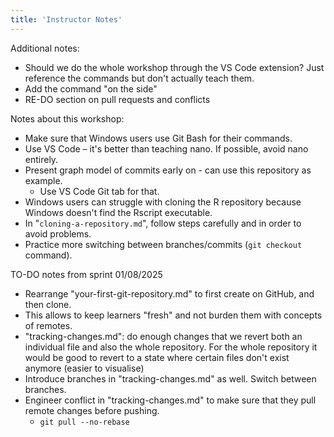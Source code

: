 ```yaml
---
title: 'Instructor Notes'
---
```


Additional notes:
- Should we do the whole workshop through the VS Code extension? Just reference the commands but don't actually teach them.
- Add the command "on the side"
- RE-DO section on pull requests and conflicts

Notes about this workshop:

- Make sure that Windows users use Git Bash for their commands.
- Use VS Code – it's better than teaching nano. If possible, avoid nano entirely.
- Present graph model of commits early on - can use this repository as example.
    - Use VS Code Git tab for that.
- Windows users can struggle with cloning the R repository because Windows doesn't find the Rscript executable.
- In "`cloning-a-repository.md`", follow steps carefully and in order to avoid problems.
- Practice more switching between branches/commits (`git checkout` command).

TO-DO notes from sprint 01/08/2025
- Rearrange "your-first-git-repository.md" to first create on GitHub, and then clone.
- This allows to keep learners "fresh" and not burden them with concepts of remotes.
- "tracking-changes.md": do enough changes that we revert both an individual file and also the whole repository. For the whole repository it would be good to revert to a state where certain files don't exist anymore (easier to visualise)
- Introduce branches in "tracking-changes.md" as well. Switch between branches.
- Engineer conflict in "tracking-changes.md" to make sure that they pull remote changes before pushing.
    - `git pull --no-rebase`
  

